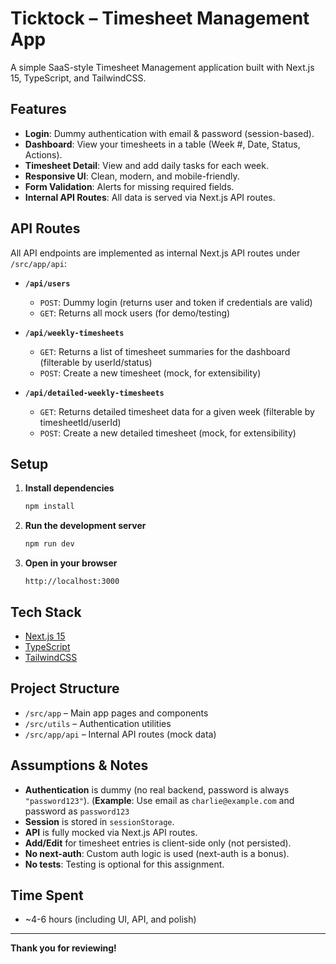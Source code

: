 # Ticktock – Timesheet Management App

A simple SaaS-style Timesheet Management application built with Next.js 15, TypeScript, and TailwindCSS.

## Features

- **Login**: Dummy authentication with email & password (session-based).
- **Dashboard**: View your timesheets in a table (Week #, Date, Status, Actions).
- **Timesheet Detail**: View and add daily tasks for each week.
- **Responsive UI**: Clean, modern, and mobile-friendly.
- **Form Validation**: Alerts for missing required fields.
- **Internal API Routes**: All data is served via Next.js API routes.

## API Routes

All API endpoints are implemented as internal Next.js API routes under `/src/app/api`:

- **`/api/users`**

  - `POST`: Dummy login (returns user and token if credentials are valid)
  - `GET`: Returns all mock users (for demo/testing)

- **`/api/weekly-timesheets`**

  - `GET`: Returns a list of timesheet summaries for the dashboard (filterable by userId/status)
  - `POST`: Create a new timesheet (mock, for extensibility)

- **`/api/detailed-weekly-timesheets`**
  - `GET`: Returns detailed timesheet data for a given week (filterable by timesheetId/userId)
  - `POST`: Create a new detailed timesheet (mock, for extensibility)

## Setup

1. **Install dependencies**

   ```bash
   npm install
   ```

2. **Run the development server**

   ```bash
   npm run dev
   ```

3. **Open in your browser**
   ```
   http://localhost:3000
   ```

## Tech Stack

- [Next.js 15](https://nextjs.org/)
- [TypeScript](https://www.typescriptlang.org/)
- [TailwindCSS](https://tailwindcss.com/)

## Project Structure

- `/src/app` – Main app pages and components
- `/src/utils` – Authentication utilities
- `/src/app/api` – Internal API routes (mock data)

## Assumptions & Notes

- **Authentication** is dummy (no real backend, password is always `"password123"`). (**Example**: Use email as `charlie@example.com` and password as `password123`
- **Session** is stored in `sessionStorage`.
- **API** is fully mocked via Next.js API routes.
- **Add/Edit** for timesheet entries is client-side only (not persisted).
- **No next-auth**: Custom auth logic is used (next-auth is a bonus).
- **No tests**: Testing is optional for this assignment.

## Time Spent

- ~4-6 hours (including UI, API, and polish)

---

**Thank you for reviewing!**
